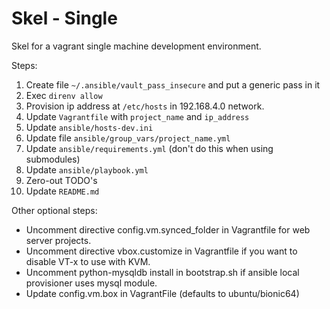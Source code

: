 # Skel - Single

Skel for a vagrant single machine development environment.

Steps:

1. Create file `~/.ansible/vault_pass_insecure` and put a generic pass in it
1. Exec `direnv allow`
1. Provision ip address at `/etc/hosts` in 192.168.4.0 network.
1. Update `Vagrantfile` with `project_name` and `ip_address`
1. Update `ansible/hosts-dev.ini`
1. Update file `ansible/group_vars/project_name.yml`
1. Update `ansible/requirements.yml` (don't do this when using submodules)
1. Update `ansible/playbook.yml`
1. Zero-out TODO's
1. Update `README.md`

Other optional steps:

- Uncomment directive config.vm.synced_folder in Vagrantfile for web server projects.
- Uncomment directive vbox.customize in Vagrantfile if you want to disable VT-x to use with KVM.
- Uncomment python-mysqldb install in bootstrap.sh if ansible local provisioner uses mysql module.
- Update config.vm.box in VagrantFile (defaults to ubuntu/bionic64)
